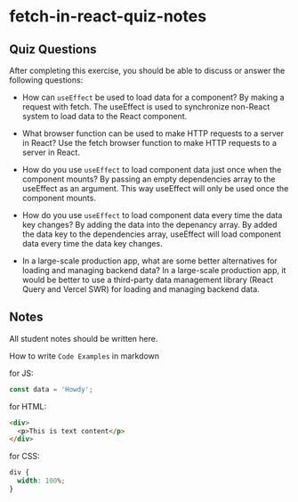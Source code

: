 # fetch-in-react-quiz-notes

## Quiz Questions

After completing this exercise, you should be able to discuss or answer the following questions:

- How can `useEffect` be used to load data for a component?
  By making a request with fetch.
  The useEffect is used to synchronize non-React system to load data to the React component.

- What browser function can be used to make HTTP requests to a server in React?
  Use the fetch browser function to make HTTP requests to a server in React.

- How do you use `useEffect` to load component data just once when the component mounts?
  By passing an empty dependencies array to the useEffect as an argument. This way useEffect will only be used once the component mounts.

- How do you use `useEffect` to load component data every time the data key changes?
  By adding the data into the depenancy array.
  By added the data key to the dependencies array, useEffect will load component data every time the data key changes.

- In a large-scale production app, what are some better alternatives for loading and managing backend data?
  In a large-scale production app, it would be better to use a third-party data management library (React Query and Vercel SWR) for loading and managing backend data.

## Notes

All student notes should be written here.

How to write `Code Examples` in markdown

for JS:

```javascript
const data = 'Howdy';
```

for HTML:

```html
<div>
  <p>This is text content</p>
</div>
```

for CSS:

```css
div {
  width: 100%;
}
```
